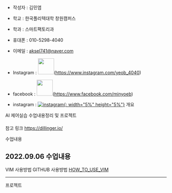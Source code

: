

- 작성자 : 김민엽
- 학교   : 한국폴리텍대학 창원캠퍼스
- 학과   : 스마트팩토리과

- 휴대폰        : 010-5298-4040
- 이메일        : aksel741@naver.com
- Instagram     : <img src = "https://ifh.cc/g/K3kPv4.jpg" width="50" height = "50">(https://www.instagram.com/yeob_4040)
- facebook     : <img src = "https://ifh.cc/g/z5rz9K.png" width="50" height = "50">(https://www.facebook.com/minyoeb)

- instagram    : [![instagram](https://ifh.cc/g/K3kPv4.jpg){: width="5%" height="5%"}](https://www.instagram.com/yeob_4040)
개요



AI 제어실습 수업내용정리 및 프로젝트

####
참고 링크 https://dillinger.io/


수업내용

2022.09.06 수업내용
-------------------
VIM 사용방법
GITHUB 사용방법
[HOW_TO_USE_VIM](https://github.com/minnyeob/vshome/blob/master/class220906.py)

--------------------

프로젝트